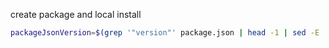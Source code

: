 create package and local install

```bash
packageJsonVersion=$(grep '"version"' package.json | head -1 | sed -E 's/.*"version": *"([^"]+)".*/\1/') && vsce package && code --install-extension ohmyguid-$packageJsonVersion.vsix
```
